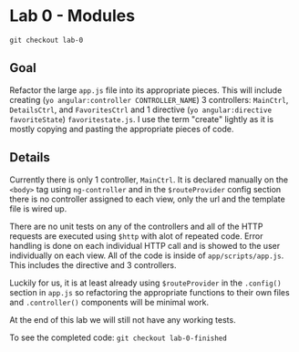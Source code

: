 # Lab 0 - Modules

`git checkout lab-0`

## Goal
Refactor the large `app.js` file into its appropriate pieces.  This will include creating (`yo angular:controller CONTROLLER_NAME`) 3 controllers: `MainCtrl`, `DetailsCtrl`, and `FavoritesCtrl` and 1 directive (`yo angular:directive favoriteState`) `favoritestate.js`.  I use the term "create" lightly as it is mostly copying and pasting the appropriate pieces of code.

## Details

Currently there is only 1 controller, `MainCtrl`.  It is declared manually on the `<body>` tag using `ng-controller` and in the `$routeProvider` config section there is no controller assigned to each view, only the url and the template file is wired up.

There are no unit tests on any of the controllers and all of the HTTP requests are executed using `$http` with alot of repeated code.  Error handling is done on each individual HTTP call and is showed to the user individually on each view.  All of the code is inside of `app/scripts/app.js`.  This includes the directive and 3 controllers.

Luckily for us, it is at least already using `$routeProvider` in the `.config()` section in `app.js` so refactoring the appropriate functions to their own files and `.controller()` components will be minimal work.

At the end of this lab we will still not have any working tests.

To see the completed code: `git checkout lab-0-finished`